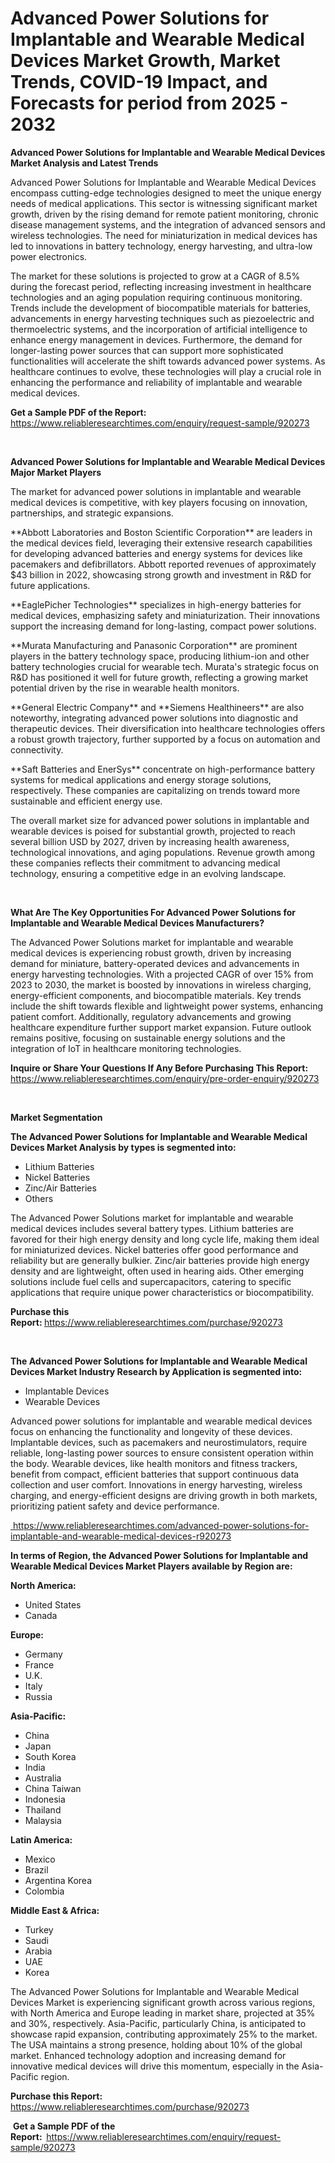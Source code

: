 <p><h1>Advanced Power Solutions for Implantable and Wearable Medical Devices Market Growth, Market Trends, COVID-19 Impact, and Forecasts for period from 2025 - 2032</h1></p><p><strong>Advanced Power Solutions for Implantable and Wearable Medical Devices Market Analysis and Latest Trends</strong></p>
<p><p>Advanced Power Solutions for Implantable and Wearable Medical Devices encompass cutting-edge technologies designed to meet the unique energy needs of medical applications. This sector is witnessing significant market growth, driven by the rising demand for remote patient monitoring, chronic disease management systems, and the integration of advanced sensors and wireless technologies. The need for miniaturization in medical devices has led to innovations in battery technology, energy harvesting, and ultra-low power electronics.</p><p>The market for these solutions is projected to grow at a CAGR of 8.5% during the forecast period, reflecting increasing investment in healthcare technologies and an aging population requiring continuous monitoring. Trends include the development of biocompatible materials for batteries, advancements in energy harvesting techniques such as piezoelectric and thermoelectric systems, and the incorporation of artificial intelligence to enhance energy management in devices. Furthermore, the demand for longer-lasting power sources that can support more sophisticated functionalities will accelerate the shift towards advanced power systems. As healthcare continues to evolve, these technologies will play a crucial role in enhancing the performance and reliability of implantable and wearable medical devices.</p></p>
<p><strong>Get a Sample PDF of the Report:&nbsp;</strong> <a href="https://www.reliableresearchtimes.com/enquiry/request-sample/920273?utm_campaign=2220&utm_medium=2&utm_source=Github&utm_content=ia&utm_term=18042025&utm_id=advanced-power-solutions-for-implantable-and-wearable-medical-devices">https://www.reliableresearchtimes.com/enquiry/request-sample/920273</a></p>
<p>&nbsp;</p>
<p><strong>Advanced Power Solutions for Implantable and Wearable Medical Devices Major Market Players</strong></p>
<p><p>The market for advanced power solutions in implantable and wearable medical devices is competitive, with key players focusing on innovation, partnerships, and strategic expansions. </p><p>**Abbott Laboratories and Boston Scientific Corporation** are leaders in the medical devices field, leveraging their extensive research capabilities for developing advanced batteries and energy systems for devices like pacemakers and defibrillators. Abbott reported revenues of approximately $43 billion in 2022, showcasing strong growth and investment in R&D for future applications.</p><p>**EaglePicher Technologies** specializes in high-energy batteries for medical devices, emphasizing safety and miniaturization. Their innovations support the increasing demand for long-lasting, compact power solutions.</p><p>**Murata Manufacturing and Panasonic Corporation** are prominent players in the battery technology space, producing lithium-ion and other battery technologies crucial for wearable tech. Murata's strategic focus on R&D has positioned it well for future growth, reflecting a growing market potential driven by the rise in wearable health monitors.</p><p>**General Electric Company** and **Siemens Healthineers** are also noteworthy, integrating advanced power solutions into diagnostic and therapeutic devices. Their diversification into healthcare technologies offers a robust growth trajectory, further supported by a focus on automation and connectivity.</p><p>**Saft Batteries and EnerSys** concentrate on high-performance battery systems for medical applications and energy storage solutions, respectively. These companies are capitalizing on trends toward more sustainable and efficient energy use.</p><p>The overall market size for advanced power solutions in implantable and wearable devices is poised for substantial growth, projected to reach several billion USD by 2027, driven by increasing health awareness, technological innovations, and aging populations. Revenue growth among these companies reflects their commitment to advancing medical technology, ensuring a competitive edge in an evolving landscape.</p></p>
<p>&nbsp;</p>
<p><strong>What Are The Key Opportunities For Advanced Power Solutions for Implantable and Wearable Medical Devices Manufacturers?</strong></p>
<p><p>The Advanced Power Solutions market for implantable and wearable medical devices is experiencing robust growth, driven by increasing demand for miniature, battery-operated devices and advancements in energy harvesting technologies. With a projected CAGR of over 15% from 2023 to 2030, the market is boosted by innovations in wireless charging, energy-efficient components, and biocompatible materials. Key trends include the shift towards flexible and lightweight power systems, enhancing patient comfort. Additionally, regulatory advancements and growing healthcare expenditure further support market expansion. Future outlook remains positive, focusing on sustainable energy solutions and the integration of IoT in healthcare monitoring technologies.</p></p>
<p><strong>Inquire or Share Your Questions If Any Before Purchasing This Report:</strong> <a href="https://www.reliableresearchtimes.com/enquiry/pre-order-enquiry/920273?utm_campaign=2220&utm_medium=2&utm_source=Github&utm_content=ia&utm_term=18042025&utm_id=advanced-power-solutions-for-implantable-and-wearable-medical-devices">https://www.reliableresearchtimes.com/enquiry/pre-order-enquiry/920273</a></p>
<p>&nbsp;</p>
<p><strong>Market Segmentation</strong></p>
<p><strong>The Advanced Power Solutions for Implantable and Wearable Medical Devices Market Analysis by types is segmented into:</strong></p>
<p><ul><li>Lithium Batteries</li><li>Nickel Batteries</li><li>Zinc/Air Batteries</li><li>Others</li></ul></p>
<p><p>The Advanced Power Solutions market for implantable and wearable medical devices includes several battery types. Lithium batteries are favored for their high energy density and long cycle life, making them ideal for miniaturized devices. Nickel batteries offer good performance and reliability but are generally bulkier. Zinc/air batteries provide high energy density and are lightweight, often used in hearing aids. Other emerging solutions include fuel cells and supercapacitors, catering to specific applications that require unique power characteristics or biocompatibility.</p></p>
<p><strong>Purchase this Report:&nbsp;</strong><a href="https://www.reliableresearchtimes.com/purchase/920273?utm_campaign=2220&utm_medium=2&utm_source=Github&utm_content=ia&utm_term=18042025&utm_id=advanced-power-solutions-for-implantable-and-wearable-medical-devices">https://www.reliableresearchtimes.com/purchase/920273</a></p>
<p>&nbsp;</p>
<p><strong>The Advanced Power Solutions for Implantable and Wearable Medical Devices Market Industry Research by Application is segmented into:</strong></p>
<p><ul><li>Implantable Devices</li><li>Wearable Devices</li></ul></p>
<p><p>Advanced power solutions for implantable and wearable medical devices focus on enhancing the functionality and longevity of these devices. Implantable devices, such as pacemakers and neurostimulators, require reliable, long-lasting power sources to ensure consistent operation within the body. Wearable devices, like health monitors and fitness trackers, benefit from compact, efficient batteries that support continuous data collection and user comfort. Innovations in energy harvesting, wireless charging, and energy-efficient designs are driving growth in both markets, prioritizing patient safety and device performance.</p></p>
<p><a href="https://www.reliableresearchtimes.com/advanced-power-solutions-for-implantable-and-wearable-medical-devices-r920273?utm_campaign=2220&utm_medium=2&utm_source=Github&utm_content=ia&utm_term=18042025&utm_id=advanced-power-solutions-for-implantable-and-wearable-medical-devices">&nbsp;https://www.reliableresearchtimes.com/advanced-power-solutions-for-implantable-and-wearable-medical-devices-r920273</a></p>
<p><strong>In terms of Region, the Advanced Power Solutions for Implantable and Wearable Medical Devices Market Players available by Region are:</strong></p>
<p>
    <p> <strong> North America: </strong>
        <ul>
            <li>United States</li>
            <li>Canada</li>
        </ul>
        </p> 
    <p> <strong> Europe: </strong>
        <ul>
            <li>Germany</li>
            <li>France</li>
            <li>U.K.</li>
            <li>Italy</li>
            <li>Russia</li>
        </ul>
        </p> 
    <p> <strong> Asia-Pacific: </strong>
        <ul>
            <li>China</li>
            <li>Japan</li>
            <li>South Korea</li>
            <li>India</li>
            <li>Australia</li>
            <li>China Taiwan</li>
            <li>Indonesia</li>
            <li>Thailand</li>
            <li>Malaysia</li>
        </ul>
        </p> 
    <p> <strong> Latin America: </strong>
        <ul>
            <li>Mexico</li>
            <li>Brazil</li>
            <li>Argentina Korea</li>
            <li>Colombia</li>
        </ul>
        </p> 
    <p> <strong> Middle East & Africa: </strong>
        <ul>
            <li>Turkey</li>
            <li>Saudi</li>
            <li>Arabia</li>
            <li>UAE</li>
            <li>Korea</li>
        </ul>
    </p>
    </p>
<p><p>The Advanced Power Solutions for Implantable and Wearable Medical Devices Market is experiencing significant growth across various regions, with North America and Europe leading in market share, projected at 35% and 30%, respectively. Asia-Pacific, particularly China, is anticipated to showcase rapid expansion, contributing approximately 25% to the market. The USA maintains a strong presence, holding about 10% of the global market. Enhanced technology adoption and increasing demand for innovative medical devices will drive this momentum, especially in the Asia-Pacific region.</p></p>
<p><strong>Purchase this Report: </strong><a href="https://www.reliableresearchtimes.com/purchase/920273?utm_campaign=2220&utm_medium=2&utm_source=Github&utm_content=ia&utm_term=18042025&utm_id=advanced-power-solutions-for-implantable-and-wearable-medical-devices">https://www.reliableresearchtimes.com/purchase/920273</a></p>
<p>&nbsp;<strong>Get a Sample PDF of the Report:&nbsp;&nbsp;</strong><a href="https://www.reliableresearchtimes.com/enquiry/request-sample/920273?utm_campaign=2220&utm_medium=2&utm_source=Github&utm_content=ia&utm_term=18042025&utm_id=advanced-power-solutions-for-implantable-and-wearable-medical-devices">https://www.reliableresearchtimes.com/enquiry/request-sample/920273</a></p>
<p><strong></strong></p>
<p><p></p><p></p><p></p></p>